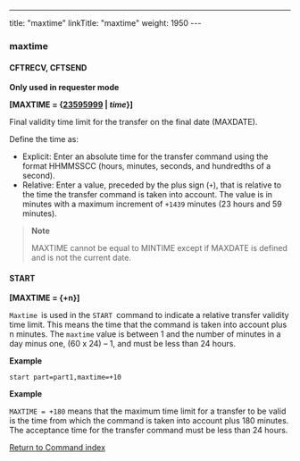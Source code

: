 ---
title: "maxtime"
linkTitle: "maxtime"
weight: 1950
---<span id="maxtime"></span>

### maxtime

<span id="maxtime_CFTRECV"></span>

#### CFTRECV, CFTSEND

****Only used in requester
mode****

**[MAXTIME = {<u>23595999</u> &#124; *time*}]**

Final validity time limit for the transfer on the final date (MAXDATE).

Define the time as:

* Explicit: Enter an absolute time for the transfer command using the format HHMMSSCC (hours, minutes, seconds, and hundredths of a second).
* Relative: Enter a value, preceded by the plus sign (`+`), that is relative to the time the transfer command is taken into
    account. The value is in minutes with a maximum increment of `+1439` minutes (23 hours and 59 minutes).

> **Note**
>
> MAXTIME cannot be equal to MINTIME except if MAXDATE is defined and
> is not the current date.

#### START

**[MAXTIME = {+n}]**

`Maxtime `is used in the `START `command to indicate a relative transfer validity time limit. This means the time that the command is taken into account plus n minutes. The `maxtime` value is between 1 and the number of minutes in a day minus one, (60 x 24) – 1, and must be less than 24 hours.

****Example****

```
start part=part1,maxtime=+10
```

****Example****

`MAXTIME = +180` means that the maximum time limit for a transfer to be valid is the time from which the command is taken into account plus 180 minutes. The acceptance time for the transfer command must be less than 24 hours.

[Return to Command index](../../)

